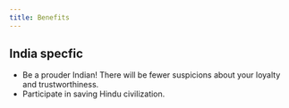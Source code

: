 ```yaml
---
title: Benefits
---
```


<div class="js_include" url="../../benefits/"  newLevelForH1="2" includeTitle="true"> </div>  

## India specfic
- Be a prouder Indian! There will be fewer suspicions about your loyalty and trustworthiness.
- Participate in saving Hindu civilization.